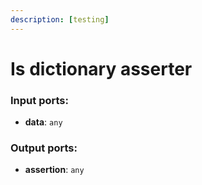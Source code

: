 ```yaml
---
description: [testing]
---
```


# Is dictionary asserter

### Input ports:

* __data__: ` any `

### Output ports:

* __assertion__: ` any `


